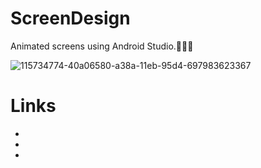 # ScreenDesign
Animated screens using Android Studio.🤳🧑‍💻

![115734774-40a06580-a38a-11eb-95d4-697983623367](https://user-images.githubusercontent.com/77464024/155359195-c13ae8a9-1b75-46ab-ac4d-e24b7598d02f.gif)

# Links

- [Lottie library]: https://github.com/airbnb/lottie-android
- [Lottie website]: https://lottiefiles.com
- [liquid-swipe-android]: https://github.com/Cuberto/liquid-swipe-android
